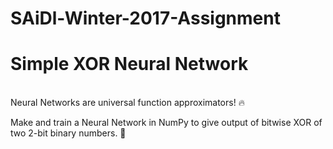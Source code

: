 # SAiDl-Winter-2017-Assignment
<H1>Simple XOR Neural Network</H1>
<br>
Neural Networks are universal function approximators! 🔥

Make and train a Neural Network in NumPy to give output of bitwise XOR of two 2-bit binary numbers. 💯

